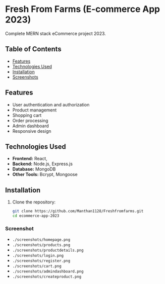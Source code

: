 # Fresh From Farms (E-commerce App 2023)

Complete MERN stack eCommerce project 2023.

## Table of Contents

- [Features](#features)
- [Technologies Used](#technologies-used)
- [Installation](#installation)
- [Screenshots](#screenshots)

## Features

- User authentication and authorization
- Product management
- Shopping cart
- Order processing
- Admin dashboard
- Responsive design

## Technologies Used

- **Frontend:** React,
- **Backend:** Node.js, Express.js
- **Database:** MongoDB
- **Other Tools:** Bcrypt, Mongoose

## Installation

1. Clone the repository:
   ```bash
   git clone https://github.com/Manthan1128/Freshfromfarms.git
   cd ecommerce-app-2023

### Screenshot 
- `./screenshots/homepage.png`
- `./screenshots/products.png`
- `./screenshots/productdetails.png`
- `./screenshots/login.png`
- `./screenshots/register.png`
- `./screenshots/cart.png`
- `./screenshots/admindashboard.png`
- `./screenshots/createproduct.png`

